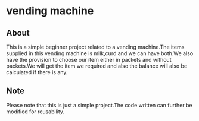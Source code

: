 <h1>vending machine</h1>
<h2>About</h2>
<p>
This is a simple beginner project related to a vending machine.The items supplied in this vending machine is milk,curd and we can have both.We also have the provision to choose our item either in packets and without packets.We will get the item we required and also the balance will also be calculated if there is any.</p>

<h2>Note</h2>
<p>Please note that this is just a simple project.The code written can further be modified for reusability.</p>
